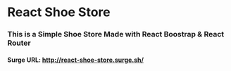 # React Shoe Store
### This is a Simple Shoe Store Made with React Boostrap & React Router
#### Surge URL: http://react-shoe-store.surge.sh/
